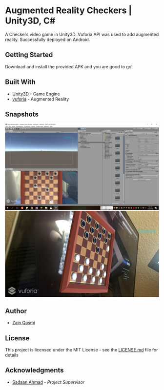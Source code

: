 # Augmented Reality Checkers | Unity3D, C\#

A Checkers video game in Unity3D. Vuforia API was used to add augmented reality. Successfully deployed on Android.

## Getting Started

Download and install the provided APK and you are good to go!

## Built With

* [Unity3D](https://unity3d.com/) - Game Engine
* [vuforia](https://www.vuforia.com/) - Augmented Reality

## Snapshots

[![1](https://github.com/ZainQasmi/AR-Checkers-Unity3D/blob/master/Snapshots/vic.png)](#features)
[![2](https://github.com/ZainQasmi/AR-Checkers-Unity3D/blob/master/Snapshots/unnamed.jpg)](#features)

## Author

* [Zain Qasmi](https://github.com/ZainQasmi)

## License

This project is licensed under the MIT License - see the [LICENSE.md](LICENSE.md) file for details

## Acknowledgments

* [Sadaan Ahmad](https://www.linkedin.com/in/sadaan-ahmad-95985b8a/) - *Project Supervisor*
